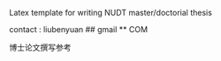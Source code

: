 Latex template for writing NUDT master/doctorial thesis

contact : liubenyuan ## gmail ** COM

博士论文撰写参考


